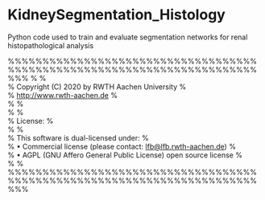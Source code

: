 # KidneySegmentation_Histology
Python code used to train and evaluate segmentation networks for renal histopathological analysis  

%%%%%%%%%%%%%%%%%%%%%%%%%%%%%%%%%%%%%%%%%%%%%%%%%%%%%%%%%%%%%%%%%%%%%%%%%%%
%                                                                         %  
%   Copyright (C) 2020 by RWTH Aachen University                          %  
%   http://www.rwth-aachen.de                                             %  
%                                                                         %  
%                                                                         %  
%   License:                                                              %  
%                                                                         %  
%   This software is dual-licensed under:                                 %  
%   • Commercial license (please contact: lfb@lfb.rwth-aachen.de)         %  
%   • AGPL (GNU Affero General Public License) open source license        %  
%                                                                         %  
%%%%%%%%%%%%%%%%%%%%%%%%%%%%%%%%%%%%%%%%%%%%%%%%%%%%%%%%%%%%%%%%%%%%%%%%%%%                                                                  
